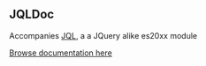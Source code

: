 ## JQLDoc

Accompanies [JQL](https://github.com/KooiInc/JQL), a a JQuery alike es20xx module

[Browse documentation here](https://kooiinc.github.io/JQLDoc/)
